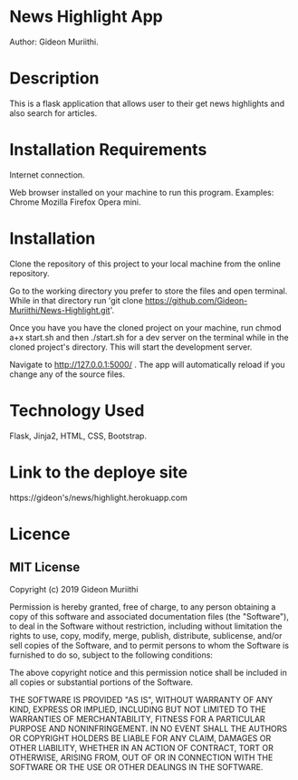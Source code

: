 # News Highlight App
Author: Gideon Muriithi.

# Description
This is a flask application that allows user to their get news highlights and also search for articles.
# Installation Requirements

Internet connection.

Web browser installed on your machine to run this program. Examples: Chrome Mozilla Firefox Opera mini.

# Installation
Clone the repository of this project to your local machine from the online repository.

Go to the working directory you prefer to store the files and open terminal. While in that directory run 'git clone https://github.com/Gideon-Muriithi/News-Highlight.git'.

Once you have you have the cloned project on your machine, run chmod a+x start.sh
and then ./start.sh for a dev server on the terminal while in the cloned project's directory.
This will start the development server.

Navigate to  http://127.0.0.1:5000/ . The app will automatically reload if you change any of the source files.

# Technology Used
Flask, Jinja2, HTML, CSS, Bootstrap.

# Link to the deploye site
https://gideon's/news/highlight.herokuapp.com
# Licence
## MIT License
Copyright (c) 2019 Gideon Muriithi

Permission is hereby granted, free of charge, to any person obtaining a copy of this software and associated documentation files (the "Software"), to deal in the Software without restriction, including without limitation the rights to use, copy, modify, merge, publish, distribute, sublicense, and/or sell copies of the Software, and to permit persons to whom the Software is furnished to do so, subject to the following conditions:

The above copyright notice and this permission notice shall be included in all copies or substantial portions of the Software.

THE SOFTWARE IS PROVIDED "AS IS", WITHOUT WARRANTY OF ANY KIND, EXPRESS OR IMPLIED, INCLUDING BUT NOT LIMITED TO THE WARRANTIES OF MERCHANTABILITY, FITNESS FOR A PARTICULAR PURPOSE AND NONINFRINGEMENT. IN NO EVENT SHALL THE AUTHORS OR COPYRIGHT HOLDERS BE LIABLE FOR ANY CLAIM, DAMAGES OR OTHER LIABILITY, WHETHER IN AN ACTION OF CONTRACT, TORT OR OTHERWISE, ARISING FROM, OUT OF OR IN CONNECTION WITH THE SOFTWARE OR THE USE OR OTHER DEALINGS IN THE SOFTWARE.
